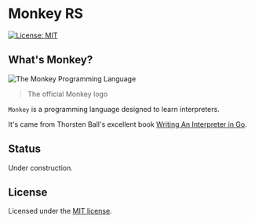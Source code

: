 # Monkey RS
[![License: MIT](https://img.shields.io/badge/license-MIT-green)](#license)

## What's Monkey?

![The Monkey Programming Language](https://cloud.githubusercontent.com/assets/1013641/22617482/9c60c27c-eb09-11e6-9dfa-b04c7fe498ea.png)

> The official Monkey logo

`Monkey` is a programming language designed to learn interpreters.

It's came from Thorsten Ball's excellent book [Writing An Interpreter in Go](https://interpreterbook.com/).

## Status

Under construction.

## License
Licensed under the [MIT license](LICENSE).
